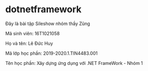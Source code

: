 # dotnetframework
Đây là bài tập Sileshow nhóm thầy Zũng


Mã sinh viên:     16T1021058

Họ và tên:        Lê Đức Huy

Mã lớp học phần:  2019-2020.1.TIN4483.001

Tên học phần:     Xây dựng ứng dụng với .NET FrameWork - Nhóm 1
